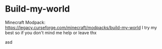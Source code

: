 # Build-my-world
 Minecraft Modpack: https://legacy.curseforge.com/minecraft/modpacks/build-my-world
 I try my best so
 if you don't mind me
  help
 or
  leave thx



asd
